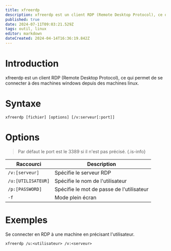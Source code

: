 ```yaml
---
title: xfreerdp
description: xfreerdp est un client RDP (Remote Desktop Protocol), ce qui permet de se connecter sur des machines windows depuis des machines linux
published: true
date: 2024-07-11T09:03:21.529Z
tags: outil, linux
editor: markdown
dateCreated: 2024-04-14T16:36:19.842Z
---
```


# Introduction

xfreerdp est un client RDP (Remote Desktop Protocol), ce qui permet de se connecter à des machines windows depuis des machines linux.

# Syntaxe

`xfreerdp [fichier] [options] [/v:serveur[:port]]`

# Options

> Par défaut le port est le 3389 si il n'est pas précisé.
> {.is-info}

| Raccourci          | Description                               |
| ------------------ | ----------------------------------------- |
| `/v:[serveur]`     | Spécifie le serveur RDP                   |
| `/u:[UTILISATEUR]` | Spécifie le nom de l'utilisateur          |
| `/p:[PASSWORD]`    | Spécifie le mot de passe de l'utilisateur |
| `-f`               | Mode plein écran                          |

# Exemples

Se connecter en RDP à une machine en précisant l'utilisateur.

`xfreerdp /u:<utilisateur> /v:<serveur>`
